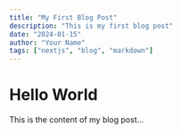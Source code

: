 ```yaml
---
title: "My First Blog Post"
description: "This is my first blog post"
date: "2024-01-15"
author: "Your Name"
tags: ["nextjs", "blog", "markdown"]
---
```


# Hello World

This is the content of my blog post...